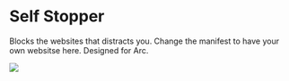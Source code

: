# Self Stopper
Blocks the websites that distracts you. Change the manifest to have your own websitse here. Designed for Arc.

![](https://user-images.githubusercontent.com/2157285/234217394-6a4a2a7a-0b4d-4e15-b978-a901d887043e.png)
